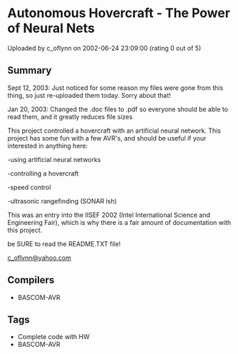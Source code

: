 # Autonomous Hovercraft - The Power of Neural Nets

Uploaded by c_oflynn on 2002-06-24 23:09:00 (rating 0 out of 5)

## Summary

Sept 12, 2003: Just noticed for some reason my files were gone from this thing, so just re-uploaded them today. Sorry about that!


Jan 20, 2003: Changed the .doc files to .pdf so everyone should be able to read them, and it greatly reduces file sizes


This project controlled a hovercraft with an artificial neural network. This project has some fun with a few AVR's, and should be useful if your interested in anything here:  

-using artificial neural networks  

-controlling a hovercraft  

-speed control  

-ultrasonic rangefinding (SONAR ish)


This was an entry into the IISEF 2002 (Intel International Science and Engineering Fair), which is why there is a fair amount of documentation with this project.


be SURE to read the README.TXT file!


[c\_oflynn@yahoo.com](mailto:c_oflynn@yahoo.com)

## Compilers

- BASCOM-AVR

## Tags

- Complete code with HW
- BASCOM-AVR
